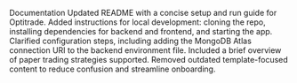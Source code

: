 
Documentation
    Updated README with a concise setup and run guide for Optitrade.
    Added instructions for local development: cloning the repo, installing dependencies for backend and frontend, and starting the app.
    Clarified configuration steps, including adding the MongoDB Atlas connection URI to the backend environment file.
    Included a brief overview of paper trading strategies supported.
    Removed outdated template-focused content to reduce confusion and streamline onboarding.
